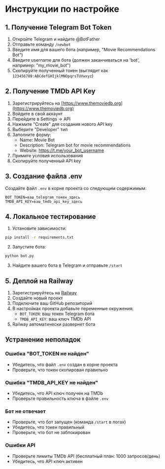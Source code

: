# Инструкции по настройке

## 1. Получение Telegram Bot Token

1. Откройте Telegram и найдите @BotFather
2. Отправьте команду `/newbot`
3. Введите имя для вашего бота (например, "Movie Recommendations Bot")
4. Введите username для бота (должен заканчиваться на 'bot', например: "my_movie_bot")
5. Скопируйте полученный токен (выглядит как `123456789:ABCdefGHIjklMNOpqrsTUVwxyz`)

## 2. Получение TMDb API Key

1. Зарегистрируйтесь на [https://www.themoviedb.org](https://www.themoviedb.org)
2. Войдите в свой аккаунт
3. Перейдите в Settings → API
4. Нажмите "Create" для создания нового API key
5. Выберите "Developer" тип
6. Заполните форму:
   - Name: Movie Bot
   - Description: Telegram bot for movie recommendations
   - Website: https://t.me/your_bot_username
7. Примите условия использования
8. Скопируйте полученный API key

## 3. Создание файла .env

Создайте файл `.env` в корне проекта со следующим содержимым:

```
BOT_TOKEN=ваш_telegram_токен_здесь
TMDB_API_KEY=ваш_tmdb_api_key_здесь
```

## 4. Локальное тестирование

1. Установите зависимости:
```bash
pip install -r requirements.txt
```

2. Запустите бота:
```bash
python bot.py
```

3. Найдите вашего бота в Telegram и отправьте `/start`

## 5. Деплой на Railway

1. Зарегистрируйтесь на [Railway](https://railway.app)
2. Создайте новый проект
3. Подключите ваш GitHub репозиторий
4. В настройках проекта добавьте переменные окружения:
   - `BOT_TOKEN`: ваш токен Telegram бота
   - `TMDB_API_KEY`: ваш ключ TMDb API
5. Railway автоматически развернет бота

## Устранение неполадок

### Ошибка "BOT_TOKEN не найден"
- Убедитесь, что файл `.env` создан в корне проекта
- Проверьте, что токен скопирован правильно

### Ошибка "TMDB_API_KEY не найден"
- Убедитесь, что API ключ получен на TMDb
- Проверьте правильность ключа в файле `.env`

### Бот не отвечает
- Проверьте, что бот запущен (команда `/start` в логах)
- Убедитесь, что токен правильный
- Проверьте, что бот не заблокирован

### Ошибки API
- Проверьте лимиты TMDb API (бесплатный план: 1000 запросов/день)
- Убедитесь, что API ключ активен 